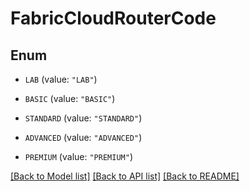 # FabricCloudRouterCode

## Enum


* `LAB` (value: `"LAB"`)

* `BASIC` (value: `"BASIC"`)

* `STANDARD` (value: `"STANDARD"`)

* `ADVANCED` (value: `"ADVANCED"`)

* `PREMIUM` (value: `"PREMIUM"`)


[[Back to Model list]](../README.md#documentation-for-models) [[Back to API list]](../README.md#documentation-for-api-endpoints) [[Back to README]](../README.md)


